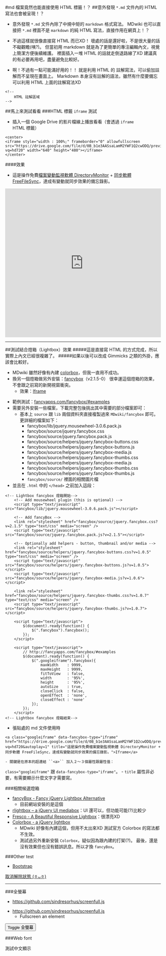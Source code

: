 #md 檔案竟然也能直接使用 HTML 標籤！？
##意外發現 ``*.md`` 文件內的 HTML 寫法也會被呈現！？
- 意外發現 ``*.md`` 文件內除了中規中矩的 ``markdown`` 格式寫法。
MDwiki 也可以直接把 ``*.md`` 裡面不是 ``markdown`` 的純 HTML 寫法，直接作用在網頁上！？

- 不過這樣就很像直接寫 HTML 而已XD！
壞處的話是還好啦，不是很大量的話不礙觀瞻(咦?)。
但當初用 markdown 就是為了更簡單的專注編輯內文，視覺上簡潔方便後續維護。
裡面插入一堆 HTML 的話就走倒退路線了XD
建議真的有必要再用吧，盡量避免比較好。

- 啊！不過有一點可能滿好用的！！
就是利用 HTML 的 註解寫法，可以偷加註解而不呈現在畫面上。
Markdown 本身沒有註解的語法，雖然有什麼要備忘可以利用 HTML 上面的註解寫法XD
~~~
<!-- 
    HTML 註解區域
-->
~~~
<!-- 
    HTML 註解區域
-->


##馬上來測試看看
###HTML 標籤 ``iframe`` 測試
-  插入一個 Google Drive 的影片檔線上播放看看（會透過 ``iframe`` HTML 標籤）
~~~
<center>
<iframe style="width : 100%;" frameborder="0" allowfullscreen src="https://drive.google.com/file/d/0B_b1e3AASsaLamM2YWF1Q2cwODQ/preview?vq=hd720" width="640" height="480"></iframe>
</center>
~~~

####效果
- 這是操作免費[檔案變動監視軟體 DirectoryMonitor](https://www.google.com.tw/search?newwindow=1&q=DirectoryMonitor+%E9%98%BF%E6%A6%AE&oq=DirectoryMonitor+%E9%98%BF%E6%A6%AE&gs_l=serp.3..30i10.1299.5522.0.5904.19.13.6.0.0.0.120.1181.9j4.13.0....0...1c.1j4.64.serp..2.15.818...0i13.eAX9NC_IGiw) + [同步軟體 FreeFileSync](https://www.google.com.tw/search?newwindow=1&q=FreeFileSync+%E9%98%BF%E6%A6%AE&oq=FreeFileSync+%E9%98%BF%E6%A6%AE&gs_l=serp.3..0.407.2032.0.3750.7.7.0.0.0.0.144.814.3j4.7.0....0...1c.1j4.64.serp..1.2.277.yK-23SciBkw)，達成有變動就同步效果的備忘錄影。

<center>
<iframe id="test_googledrive" style="width : 100%;" frameborder="0" allowfullscreen src="https://drive.google.com/file/d/0B_b1e3AASsaLamM2YWF1Q2cwODQ/preview?vq=hd720" width="640" height="480"></iframe>
</center>

----

##測試結合燈箱（Lightbox）效果
#####這是直接寫 HTML 的方式完成，所以實際上內文已經很複雜了。
#####如果以後可以改成 Gimmicks 之類的外掛，應該會比較好。

- MDwiki 雖然好像有內建 [colorbox](http://www.jacklmoore.com/colorbox)，但我一直用不成功。
- 換另一個燈箱做另外安裝：[fancybox](http://fancyapps.com/fancybox/#examples)（v2.1.5-0）
很幸運這個燈箱的效果，不會跟之前寫的新開視窗衝突。
  - 效果：<a class="googleiframe" data-fancybox-type="iframe" href="https://drive.google.com/file/d/0B_b1e3AASsaLamM2YWF1Q2cwODQ/preview?vq=hd720" title="這是操作免費檔案變動監視軟體 DirectoryMonitor + 同步軟體 FreeFileSync，達成有變動就同步效果的備忘錄影。">Iframe</a>
<!-- <a class="fancybox fancybox.iframe" href="https://drive.google.com/file/d/0B_b1e3AASsaLamM2YWF1Q2cwODQ/preview?vq=hd720">Iframe</a> -->
  - 範例測試：<a href="http://fancyapps.com/fancybox/#examples" title="http://fancyapps.com/fancybox/#examples">fancyapps.com/fancybox/#examples</a>
  - 需要另外安裝一些檔案，下載完整包後挑出其中需要的部分檔案即可：
    - 基本上 ``source`` 跟 ``lib`` 兩個資料夾直接複製過來 ``MDwiki/fancybox`` 即可。
更詳細的檔案如下：
      - fancybox/lib/jquery.mousewheel-3.0.6.pack.js
      - fancybox/source/jquery.fancybox.css
      - fancybox/source/jquery.fancybox.pack.js
      - fancybox/source/helpers/jquery.fancybox-buttons.css
      - fancybox/source/helpers/jquery.fancybox-buttons.js
      - fancybox/source/helpers/jquery.fancybox-media.js
      - fancybox/source/helpers/jquery.fancybox-thumbs.css
      - fancybox/source/helpers/jquery.fancybox-media.js
      - fancybox/source/helpers/jquery.fancybox-thumbs.css
      - fancybox/source/helpers/jquery.fancybox-thumbs.js
      - ``fancybox/source/`` 裡面的相關圖片檔
  - 並且在 ``.html`` 中的 ``</head>`` 之前加入這段：
~~~
<!-- Lightbox fancybox 燈箱開始-->
    <!-- Add mousewheel plugin (this is optional) -->
    <script type="text/javascript" src="fancybox/lib/jquery.mousewheel-3.0.6.pack.js"></script>

    <!-- Add fancyBox -->
    <link rel="stylesheet" href="fancybox/source/jquery.fancybox.css?v=2.1.5" type="text/css" media="screen" />
    <script type="text/javascript" src="fancybox/source/jquery.fancybox.pack.js?v=2.1.5"></script>

    <!-- Optionally add helpers - button, thumbnail and/or media -->
    <link rel="stylesheet" href="fancybox/source/helpers/jquery.fancybox-buttons.css?v=1.0.5" type="text/css" media="screen" />
    <script type="text/javascript" src="fancybox/source/helpers/jquery.fancybox-buttons.js?v=1.0.5"></script>
    <script type="text/javascript" src="fancybox/source/helpers/jquery.fancybox-media.js?v=1.0.6"></script>

    <link rel="stylesheet" href="fancybox/source/helpers/jquery.fancybox-thumbs.css?v=1.0.7" type="text/css" media="screen" />
    <script type="text/javascript" src="fancybox/source/helpers/jquery.fancybox-thumbs.js?v=1.0.7"></script>

    <script type="text/javascript">
        $(document).ready(function() {
            $(".fancybox").fancybox();
        });
    </script>

    <script type="text/javascript">
        // http://fancyapps.com/fancybox/#examples
        $(document).ready(function() {
            $(".googleiframe").fancybox({
                maxWidth    : 9999,
                maxHeight   : 9999,
                fitToView   : false,
                width       : '95%',
                height      : '95%',
                autoSize    : true,
                closeClick  : false,
                openEffect  : 'none',
                closeEffect : 'none'
            });
        });
    </script>
<!-- Lightbox fancybox 燈箱結束-->
~~~
  - 張貼處的 md 文件使用時
~~~
<a class="googleiframe" data-fancybox-type="iframe" href="https://drive.google.com/file/d/0B_b1e3AASsaLamM2YWF1Q2cwODQ/preview?vq=hd720&autoplay=1" title="這是操作免費檔案變動監視軟體 DirectoryMonitor + 同步軟體 FreeFileSync，達成有變動就同步效果的備忘錄影。">Iframe</a>
~~~
    - 關鍵是在原本的超連結 ``<a>`` 加入２～３個屬性跟屬性值：
``class="googleiframe"`` 跟 ``data-fancybox-type="iframe"``。
    - ``title`` 屬性非必要，有需要顯示什麼文字才需要寫。

###相關候選燈箱
- [fancyBox - Fancy jQuery Lightbox Alternative](http://fancyapps.com/fancybox/#examples)
  - 目前網站安裝的是這個
- [rlightbox – a jQuery UI mediabox](http://ryrych.pl/rlightbox2)：UI 還可以，但功能可能(?)比較少
- [Fresco - A Beautiful Responsive Lightbox](http://www.frescojs.com)：很漂亮XD
- [Colorbox - a jQuery lightbox](http://www.jacklmoore.com/colorbox)
  - MDwiki 好像有內建這個，但用不太出來XD
測試官方 Colorbox 的寫法都不生效。
  - 測試過另外重新安裝 ``Colorbox``，疑似因為跟內建的打架(?)。
最後，還是沒有效果但也沒有錯誤訊息。所以才換 ``fancyBox``。


###Other test
- [Bootstrap](https://kkbruce.tw/bs3/Javascript)

<script type="text/javascript">
	$(function () {
	  $('[data-toggle="popover"]').popover()
	})	
</script>

<a href="#" tabindex="0" class="btn btn-lg btn-danger" role="button" data-toggle="popover" data-trigger="focus" title="Dismissible popover" data-content="And here's some amazing content. It's very engaging. Right?">取消解除狀態 (ㆆᴗㆆ)﻿</a>

----

###全螢幕
- https://github.com/sindresorhus/screenfull.js

<script type="text/javascript">
    var elem = document.getElementById('test_googledrive');
    document.getElementById('toggle').addEventListener('click', () => {
	    if (screenfull.enabled) {
	    	screenfull.request(elem);
	    }
    });	
</script>

- https://github.com/sindresorhus/screenfull.js
  - Fullscreen an element

<button id="toggle" class="btn btn-lg btn-danger">Toggle 全螢幕</button>

###Web font
<div class="fonttest">測試中文顯示</div>